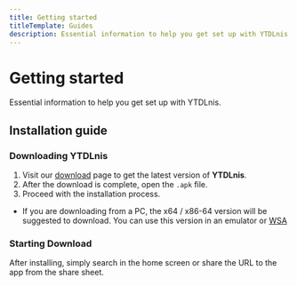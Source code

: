 ```yaml
---
title: Getting started
titleTemplate: Guides
description: Essential information to help you get set up with YTDLnis.
---
```


<script setup lang="ts">
import { data as release } from "@theme/data/release.data"
</script>

# Getting started

Essential information to help you get set up with YTDLnis.

## Installation guide

### Downloading YTDLnis

1. Visit our [download](/download) page to get the latest version of **YTDLnis**.
2. After the download is complete, open the `.apk` file.
3. Proceed with the installation process.

- If you are downloading from a PC, the x64 / x86-64 version will be suggested to download. You can use this version in an emulator or [WSA](https://learn.microsoft.com/en-us/windows/android/wsa/)

### Starting Download

After installing, simply search in the home screen or share the URL to the app from the share sheet.
